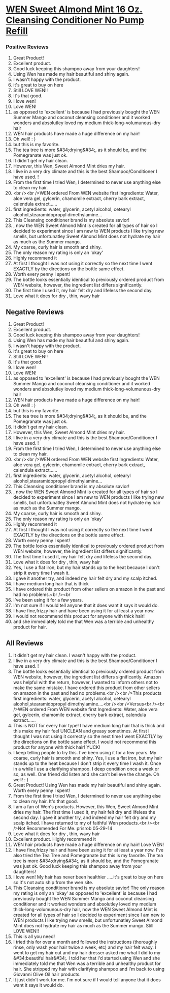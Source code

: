 # [WEN Sweet Almond Mint 16 Oz. Cleansing Conditioner No Pump Refill](https://products.checkmycream.com/products/WEN-Sweet-Almond-Mint-16-Oz.-Cleansing-Conditioner-No-Pump-Refill.html)

### Positive Reviews

<ol>
      <li>Great Product!</li>
      <li>Excellent product.</li>
      <li>Good luck keeping this shampoo away from your daughters!</li>
      <li>Using Wen has made my hair beautiful and shiny again.</li>
      <li>I wasn&#x27;t happy with the product.</li>
      <li>it&#x27;s great to buy on here</li>
      <li>Still LOVE WEN!!</li>
      <li>It&#x27;s that good.</li>
      <li>I love wen!  </li>
      <li>Love WEN!</li>
      <li>as opposed to &#x27;excellent&#x27; is because I had previously bought the WEN Summer Mango and coconut cleansing conditioner and it worked wonders and absolutley loved my medium thick-long-volumunous-dry hair</li>
      <li>WEN hair products have made a huge difference on my hair!</li>
      <li>Oh well! : )</li>
      <li>but this is my favorite.</li>
      <li>The tea tree is more &amp;#34;drying&amp;#34;, as it should be, and the Pomegranate was just ok.</li>
      <li>It didn&#x27;t get my hair clean.  </li>
      <li>However, this Wen, Sweet Almond Mint dries my hair.</li>
      <li>I live in a very dry climate and this is the best Shampoo/Conditioner I have used. !</li>
      <li>From the first time I tried Wen, I determined to never use anything else to clean my hair.</li>
      <li>&lt;br /&gt;&lt;br /&gt;WEN ordered From WEN website first Ingredients:  Water, aloe vera gel, gylcerin, chamomile extract, cherry bark extract, calendula extract…...</li>
      <li>first ingredients:  water, glycerin, acetyl alcohol, cetearyl alcohol,stearamidopropyl dimethylamine…</li>
      <li>This Cleansing conditioner brand is my absolute savior!</li>
      <li>, now the WEN Sweet Almond Mint is created for all types of hair so I decided to experiment since I am new to WEN products I like trying new smells, but unfortunatley Sweet Almond Mint does not hydrate my hair as much as the Summer mango.</li>
      <li>My coarse, curly hair is smooth and shiny.</li>
      <li>The only reason my rating is only an &#x27;okay&#x27;</li>
      <li>Highly recommend it</li>
      <li>At first I thought I was not using it correctly so the next time I went EXACTLY by the directions on the bottle same effect.</li>
      <li>Worth every penny I spent!</li>
      <li>The bottle looks essentially identical to previously ordered product from WEN website, however, the ingredient list differs significantly.  </li>
      <li>The first time I used it, my hair felt dry and lifeless the second day.</li>
      <li>Love what it does for dry , thin, wavy hair</li>
</ol>


<h2>Negative Reviews</h2>
<ol>
<li> Great Product!</li>
<li> Excellent product.</li>
<li> Good luck keeping this shampoo away from your daughters!</li>
<li> Using Wen has made my hair beautiful and shiny again.</li>
<li> I wasn&#x27;t happy with the product.</li>
<li> it&#x27;s great to buy on here</li>
<li> Still LOVE WEN!!</li>
<li> It&#x27;s that good.</li>
<li> I love wen!  </li>
<li> Love WEN!</li>
<li> as opposed to &#x27;excellent&#x27; is because I had previously bought the WEN Summer Mango and coconut cleansing conditioner and it worked wonders and absolutley loved my medium thick-long-volumunous-dry hair</li>
<li> WEN hair products have made a huge difference on my hair!</li>
<li> Oh well! : )</li>
<li> but this is my favorite.</li>
<li> The tea tree is more &amp;#34;drying&amp;#34;, as it should be, and the Pomegranate was just ok.</li>
<li> It didn&#x27;t get my hair clean.  </li>
<li> However, this Wen, Sweet Almond Mint dries my hair.</li>
<li> I live in a very dry climate and this is the best Shampoo/Conditioner I have used. !</li>
<li> From the first time I tried Wen, I determined to never use anything else to clean my hair.</li>
<li> &lt;br /&gt;&lt;br /&gt;WEN ordered From WEN website first Ingredients:  Water, aloe vera gel, gylcerin, chamomile extract, cherry bark extract, calendula extract…...</li>
<li> first ingredients:  water, glycerin, acetyl alcohol, cetearyl alcohol,stearamidopropyl dimethylamine…</li>
<li> This Cleansing conditioner brand is my absolute savior!</li>
<li> , now the WEN Sweet Almond Mint is created for all types of hair so I decided to experiment since I am new to WEN products I like trying new smells, but unfortunatley Sweet Almond Mint does not hydrate my hair as much as the Summer mango.</li>
<li> My coarse, curly hair is smooth and shiny.</li>
<li> The only reason my rating is only an &#x27;okay&#x27;</li>
<li> Highly recommend it</li>
<li> At first I thought I was not using it correctly so the next time I went EXACTLY by the directions on the bottle same effect.</li>
<li> Worth every penny I spent!</li>
<li> The bottle looks essentially identical to previously ordered product from WEN website, however, the ingredient list differs significantly.  </li>
<li> The first time I used it, my hair felt dry and lifeless the second day.</li>
<li> Love what it does for dry , thin, wavy hair</li>
<li> Yes, I use a flat iron, but my hair stands up to the heat because I don&#x27;t strip it every time I wash it.</li>
<li> I gave it another try, and indeed my hair felt dry and my scalp itched.</li>
<li> I have  medium long hair that is thick</li>
<li> I have ordered this product from other sellers on amazon in the past and had no problems.&lt;br /&gt;&lt;br</li>
<li> I&#x27;ve been using it for a few years.</li>
<li> I&#x27;m not sure if I would tell anyone that it does want it says it would do.</li>
<li> I have fine,frizzy hair and have been using it for at least a year now.</li>
<li> I would not recommend this product for anyone with thick hair!</li>
<li> and she immediately told me that Wen was a terrible and unhealthy product for hair.</li>
</ol>

<h2>All Reviews</h2>

<ol>
    <li> It didn&#x27;t get my hair clean.  I wasn&#x27;t happy with the product.</li>
    <li> I live in a very dry climate and this is the best Shampoo/Conditioner I have used. !</li>
    <li> The bottle looks essentially identical to previously ordered product from WEN website, however, the ingredient list differs significantly.  Amazon was helpful with the return, however, I wanted to inform others not to make the same mistake.  I have ordered this product from other sellers on amazon in the past and had no problems.&lt;br /&gt;&lt;br /&gt;This products first ingredients:  water, glycerin, acetyl alcohol, cetearyl alcohol,stearamidopropyl dimethylamine….&lt;br /&gt;&lt;br /&gt;Versus&lt;br /&gt;&lt;br /&gt;WEN ordered From WEN website first Ingredients:  Water, aloe vera gel, gylcerin, chamomile extract, cherry bark extract, calendula extract…...</li>
    <li> This is NOT for every hair type! I have  medium long hair that is thick and this make my hair feel UNCLEAN and greasy sometimes. At first I thought I was not using it correctly so the next time I went EXACTLY by the directions on the bottle same effect. I would not recommend this product for anyone with thick hair! YUCK!</li>
    <li> I keep telling people to try this. I&#x27;ve been using it for a few years. My coarse, curly hair is smooth and shiny. Yes, I use a flat iron, but my hair stands up to the heat because I don&#x27;t strip it every time I wash it. Once in a while I use a clarifying shampoo. I deep condition once a week or so, as well. One friend did listen and she can&#x27;t believe the change. Oh well! : )</li>
    <li> Great Product! Using Wen has made my hair beautiful and shiny again. Worth every penny I spent!</li>
    <li> From the first time I tried Wen, I determined to never use anything else to clean my hair. It&#x27;s that good.</li>
    <li> I am a fan of Wen&#x27;s products. However, this Wen, Sweet Almond Mint dries my hair. The first time I used it, my hair felt dry and lifeless the second day. I gave it another try, and indeed my hair felt dry and my scalp itched. I have returned  to my of faithful Wen products.&lt;br /&gt;&lt;br /&gt;Not Recommended For Me. prisrob 05-29-14</li>
    <li> Love what it does for dry , thin, wavy hair</li>
    <li> Excellent product. Highly recommend it</li>
    <li> WEN hair products have made a huge difference on my hair! Love WEN!</li>
    <li> I have fine,frizzy hair and have been using it for at least a year now. I&#x27;ve also tried the Tea Tree and Pomegranate but this is my favorite. The tea tree is more &amp;#34;drying&amp;#34;, as it should be, and the Pomegranate was just ok. Good luck keeping this shampoo away from your daughters!</li>
    <li> I love wen!  My hair has never been healthier .....it&#x27;s great to buy on here so it&#x27;s not auto ship from the wen site.</li>
    <li> This Cleansing conditioner brand is my absolute savior! The only reason my rating is only an &#x27;okay&#x27; as opposed to &#x27;excellent&#x27; is because I had previously bought the WEN Summer Mango and coconut cleansing conditioner and it worked wonders and absolutley loved my medium thick-long-volumunous-dry hair, now the WEN Sweet Almond Mint is created for all types of hair so I decided to experiment since I am new to WEN products I like trying new smells, but unfortunatley Sweet Almond Mint does not hydrate my hair as much as the Summer mango. Still LOVE WEN!!</li>
    <li> This is all you need!</li>
    <li> I tried this for over a month and followed the instructions (thoroughly rinse, only wash your hair twice a week, etc) and my hair felt waxy. I went to get my hair cut and my hair dresser asked me what I did to my &amp;#34;beautiful hair&amp;#34;. I told her that I&#x27;d started using Wen and she immediately told me that Wen was a terrible and unhealthy product for hair. She stripped my hair with clarifying shampoo and I&#x27;m back to using Giovanni Olive Oil hair products.</li>
    <li> It just didn&#x27;t work for me. I&#x27;m not sure if I would tell anyone that it does want it says it would do.</li>
</ol>




